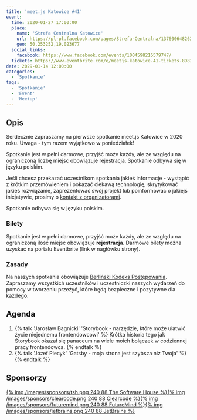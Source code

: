```yaml
---
title: 'meet.js Katowice #41'
event:
  time: 2020-01-27 17:00:00
  place:
    name: 'Strefa Centralna Katowice'
    url: https://pl-pl.facebook.com/pages/Strefa-Centralna/1376006482624106
    geo: 50.253252,19.023677
  social_links:
    facebook: https://www.facebook.com/events/1004598216579747/
  tickets: https://www.eventbrite.com/e/meetjs-katowice-41-tickets-89828757231
date: 2029-01-14 12:00:00
categories:
  - 'Spotkanie'
tags:
  - 'Spotkanie'
  - 'Event'
  - 'Meetup'
---
```

## Opis

Serdecznie zapraszamy na pierwsze spotkanie meet.js Katowice w 2020 roku. Uwaga - tym razem wyjątkowo w poniedziałek!

Spotkanie jest w pełni darmowe, przyjść może każdy, ale ze względu na ograniczoną liczbę miejsc obowiązuje rejestracja. Spotkanie odbywa się w języku polskim.

Jeśli chcesz przekazać uczestnikom spotkania jakieś informacje - wystąpić z krótkim przemówieniem i pokazać ciekawą technologię, skrytykować jakieś rozwiązanie, zaprezentować swój projekt lub poinformować o jakiejś inicjatywie, prosimy o [kontakt z organizatorami](/about/#Kontakt).

Spotkanie odbywa się w języku polskim.

### Bilety

Spotkanie jest w pełni darmowe, przyjść może każdy, ale ze względu na ograniczoną ilość miejsc obowiązuje **rejestracja**. Darmowe bilety można uzyskać na portalu Eventbrite (link w nagłówku strony).

### Zasady

Na naszych spotkania obowiązuje [Berliński Kodeks Postępowania][berlin-coc]. Zapraszamy wszystkich uczestników i uczestniczki naszych wydarzeń do pomocy w tworzeniu przeżyć, które będą bezpieczne i pozytywne dla każdego.

## Agenda

1. {% talk 'Jarosław Bagnicki' 'Storybook - narzędzie, które może ułatwić życie niejednemu frontendowcowi' %}
Krótka historia tego jak Storybook okazał się panaceum na wiele moich bolączek w codziennej pracy frontendowca.
{% endtalk %}
2. {% talk 'Józef Piecyk' 'Gatsby - moja strona jest szybsza niż Twoja' %}
{% endtalk %}

## Sponsorzy

[{% img /images/sponsors/tsh.png 240 88 The Software House %}][tsh][{% img /images/sponsors/clearcode.png 240 88 Clearcode %}][clearcode][{% img /images/sponsors/futuremind.png 240 88 FutureMind %}][futuremind][{% img /images/sponsors/jetbrains.png 240 88 JetBrains %}][jetbrains]

[tsh]: https://tsh.io/
[clearcode]: https://clearcode.cc/
[futuremind]: https://www.futuremind.com/
[jetbrains]: https://www.jetbrains.com

[berlin-coc]: http://berlincodeofconduct.org/pl
